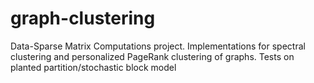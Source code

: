 # graph-clustering

Data-Sparse Matrix Computations project. Implementations for spectral clustering and personalized PageRank clustering of graphs. Tests on planted partition/stochastic block model
